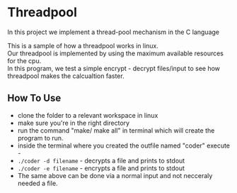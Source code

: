 # Threadpool
In this project we implement a thread-pool mechanism in the C language </br>

This is a sample of how a threadpool works in linux. </br>
Our threadpool is implemented by using the maximum available resources for the cpu. </br>
In this program, we test a simple encrypt - decrypt files/input to see how threadpool makes the calcualtion faster. </br>

## How To Use

* clone the folder to a relevant workspace in linux </br>
* make sure you're in the right directory </br> 
* run the command "make/ make all" in terminal which will create the program to run. </br>
* inside the terminal where you created the outfile named "coder" execute - </br>
* ```./coder -d filename``` - decrypts a file and prints to stdout </br>
* ```./coder -e filename``` - encrypts a file and prints to stdout </br>
*  The same above can be done via a normal input and not necceraly needed a file.

